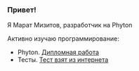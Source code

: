 ### Привет!
Я Марат Мизитов, разработчик на Phyton

Активно изучаю программирование:

- Phyton. [Дипломная работа](https://github.com/Umizmar/Vkinder23)
- Тесты. [Тест взят из интернета](https://github.com/Umizmar/Worktests)
